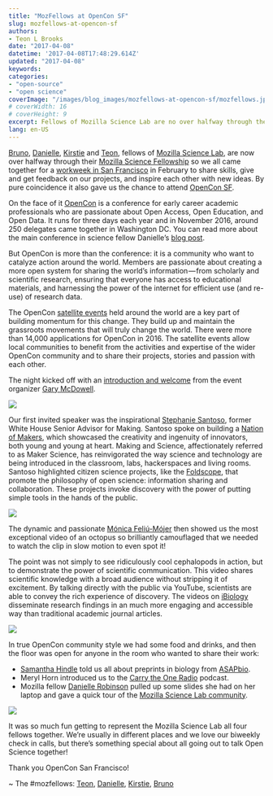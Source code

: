 ```yaml
---
title: "MozFellows at OpenCon SF"
slug: mozfellows-at-opencon-sf
authors:
- Teon L Brooks
date: "2017-04-08"
datetime: '2017-04-08T17:48:29.614Z'
updated: "2017-04-08"
keywords:
categories:
- "open-source"
- "open science"
coverImage: "/images/blog_images/mozfellows-at-opencon-sf/mozfellows.jpg"
# coverWidth: 16
# coverHeight: 9
excerpt: Fellows of Mozilla Science Lab are no over halfway through their Fellowship so we all came together for a workweek in San Francisco.
lang: en-US
---
```


[Bruno](https://medium.com/u/92ab61277046), [Danielle](https://twitter.com/daniellecrobins), [Kirstie](https://twitter.com/kirstie_j) and [Teon](https://medium.com/u/60886f45ef85), fellows of [Mozilla Science Lab](https://medium.com/u/e5bb8166cdbf), are now over halfway through their [Mozilla Science Fellowship](https://science.mozilla.org/programs/fellowships) so we all came together for a [workweek in San Francisco](https://science.mozilla.org/blog/mozfellows-workweek) in February to share skills, give and get feedback on our projects, and inspire each other with new ideas. By pure coincidence it also gave us the chance to attend [OpenCon SF](http://www.opencon2016.org/opencon_san_francisco).

On the face of it [OpenCon](http://www.opencon2016.org/) is a conference for early career academic professionals who are passionate about Open Access, Open Education, and Open Data. It runs for three days each year and in November 2016, around 250 delegates came together in Washington DC. You can read more about the main conference in science fellow Danielle’s [blog post](https://science.mozilla.org/blog/opencon-an-unexpected-journey).

But OpenCon is more than the conference: it is a community who want to catalyze action around the world. Members are passionate about creating a more open system for sharing the world’s information — from scholarly and scientific research, ensuring that everyone has access to educational materials, and harnessing the power of the internet for efficient use (and re-use) of research data.

The OpenCon [satellite events](http://www.opencon2016.org/satellites) held around the world are a key part of building momentum for this change. They build up and maintain the grassroots movements that will truly change the world. There were more than 14,000 applications for OpenCon in 2016. The satellite events allow local communities to benefit from the activities and expertise of the wider OpenCon community and to share their projects, stories and passion with each other.

The night kicked off with an [introduction and welcome](https://f1000research.com/slides/6-114) from the event organizer [Gary McDowell](https://twitter.com/BiophysicalFrog).

<img src='/images/blog_images/mozfellows-at-opencon-sf/0__qp__56B4uDrf__w9wa.jpg' />

Our first invited speaker was the inspirational [Stephanie Santoso](https://twitter.com/smsantoso), former White House Senior Advisor for Making. Santoso spoke on building a [Nation of Makers](http://www.nationofmakers.us/), which showcased the creativity and ingenuity of innovators, both young and young at heart. Making and Science, affectionately referred to as Maker Science, has reinvigorated the way science and technology are being introduced in the classroom, labs, hackerspaces and living rooms. Santoso highlighted citizen science projects, like the [Foldscope](https://www.foldscope.com/), that promote the philosophy of open science: information sharing and collaboration. These projects invoke discovery with the power of putting simple tools in the hands of the public.

<img src='/images/blog_images/mozfellows-at-opencon-sf/0__Xe4MogUXG7fmRxk1.jpg' />

The dynamic and passionate [Mónica Feliú-Mójer](https://twitter.com/moefeliu) then showed us the most exceptional video of an octopus so brilliantly camouflaged that we needed to watch the clip in slow motion to even spot it!

The point was not simply to see ridiculously cool cephalopods in action, but to demonstrate the power of scientific communication. This video shares scientific knowledge with a broad audience without stripping it of excitement. By talking directly with the public via YouTube, scientists are able to convey the rich experience of discovery. The videos on [iBiology](https://www.ibiology.org/) disseminate research findings in an much more engaging and accessible way than traditional academic journal articles.

<img src='/images/blog_images/mozfellows-at-opencon-sf/0__HyEjML5d7Io5egy__.JPG' />

In true OpenCon community style we had some food and drinks, and then the floor was open for anyone in the room who wanted to share their work:

*   [Samantha Hindle](https://twitter.com/HindleSamantha) told us all about preprints in biology from [ASAPbio](http://asapbio.org/).
*   Meryl Horn introduced us to the [Carry the One Radio](http://www.carrytheoneradio.com/) podcast.
*   Mozilla fellow [Danielle Robinson](https://twitter.com/daniellecrobins) pulled up some slides she had on her laptop and gave a quick tour of the [Mozilla Science Lab community](https://github.com/daniellecrobinson/fellows-class-2016/blob/b334283994963df310f6c21b0168152ad6c4015d/danielle/Mozilla%20-%20OpenConSF.pdf).

<img src='/images/blog_images/mozfellows-at-opencon-sf/0__yqk4sktbwmalFJHq.JPG' />

It was so much fun getting to represent the Mozilla Science Lab all four fellows together. We’re usually in different places and we love our biweekly check in calls, but there’s something special about all going out to talk Open Science together!

Thank you OpenCon San Francisco!

~ The #mozfellows: [Teon](https://twitter.com/teon_io), [Danielle](https://twitter.com/daniellecrobins), [Kirstie](https://twitter.com/kirstie_j), [Bruno](https://twitter.com/bmpvieira)
